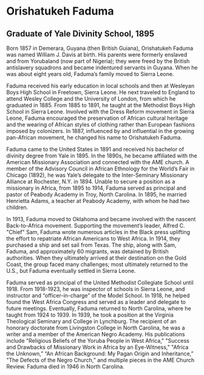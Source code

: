 # Orishatukeh Faduma
## Graduate of Yale Divinity School, 1895
Born 1857 in Demerara, Guyana (then British Guiana), Orishatukeh Faduma was named William J. Davis at birth. His parents were formerly enslaved and from Yorubaland (now part of Nigeria); they were freed by the British antislavery squadrons and became indentured servants in Guyana. When he was about eight years old, Faduma’s family moved to Sierra Leone. 

Faduma received his early education in local schools and then at Wesleyan Boys High School in Freetown, Sierra Leone. He next traveled to England to attend Wesley College and the University of London, from which he graduated in 1885. From 1885 to 1891, he taught at the Methodist Boys High School in Sierra Leone. Involved with the Dress Reform movement in Sierra Leone, Faduma encouraged the preservation of African cultural heritage and the wearing of African styles of clothing rather than European fashions imposed by colonizers. In 1887, influenced by and influential in the growing pan-African movement, he changed his name to Orishatukeh Faduma. 

Faduma came to the United States in 1891 and received his bachelor of divinity degree from Yale in 1895. In the 1890s, he became affiliated with the American Missionary Association and connected with the AME church. A member of the Advisory Council in African Ethnology for the World’s Fair in Chicago (1892), he was Yale’s delegate to the Inter-Seminary Missionary Alliance at Rochester, N.Y. in 1894. Unable to secure a position as a missionary in Africa, from 1895 to 1914, Faduma served as principal and pastor of Peabody Academy in Troy, North Carolina. In 1895, he married Henrietta Adams, a teacher at Peabody Academy, with whom he had two children.

In 1913, Faduma moved to Oklahoma and became involved with the nascent Back-to-Africa movement. Supporting the movement’s leader, Alfred C. "Chief" Sam, Faduma wrote numerous articles in the Black press uplifting the effort to repatriate African Americans to West Africa. In 1914, they purchased a ship and set sail from Texas. The ship, along with Sam, Faduma, and approximately 60 migrants, was detained by British authorities. When they ultimately arrived at their destination on the Gold Coast, the group faced many challenges; most ultimately returned to the U.S., but Faduma eventually settled in Sierra Leone. 

Faduma served as principal of the United Methodist Collegiate School until 1918. From 1918-1923, he was inspector of schools in Sierra Leone, and instructor and “officer-in-charge” of the Model School. In 1918, he helped found the West Africa Congress and served as a leader and delegate to future meetings. Eventually, Faduma returned to North Carolina, where he taught from 1924 to 1939. In 1939, he took a position at the Virginia Theological Seminary and College in Lynchburg. The recipient of an honorary doctorate from Livingston College in North Carolina, he was a writer and a member of the American Negro Academy. His publications include "Religious Beliefs of the Yoruba People in West Africa," "Success and Drawbacks of Missionary Work in Africa by an Eye-Witness," "Africa the Unknown,” “An African Background: My Pagan Origin and Inheritance,” "The Defects of the Negro Church,” and multiple pieces in the AME Church Review. Faduma died in 1946 in North Carolina.
